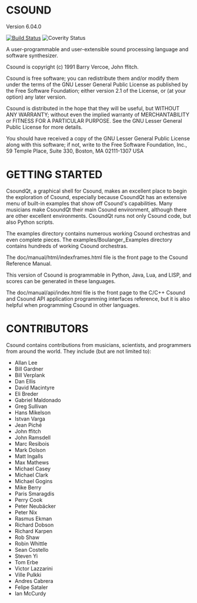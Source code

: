 # CSOUND
Version 6.04.0

[![Build Status](https://travis-ci.org/csound/csound.svg?branch=develop)](https://travis-ci.org/csound/csound)
![Coverity Status](https://scan.coverity.com/projects/1822/badge.svg)

A user-programmable and user-extensible sound processing language
and software synthesizer.

Csound is copyright (c) 1991 Barry Vercoe, John ffitch.

Csound is free software; you can redistribute them
and/or modify them under the terms of the GNU Lesser General Public
License as published by the Free Software Foundation; either
version 2.1 of the License, or (at your option) any later version.

Csound is distributed in the hope that they will be useful,
but WITHOUT ANY WARRANTY; without even the implied warranty of
MERCHANTABILITY or FITNESS FOR A PARTICULAR PURPOSE.  See the
GNU Lesser General Public License for more details.

You should have received a copy of the GNU Lesser General Public
License along with this software; if not, write to the Free Software
Foundation, Inc., 59 Temple Place, Suite 330, Boston, MA
02111-1307 USA

# GETTING STARTED

CsoundQt, a graphical shell for Csound, makes an excellent place to begin
the exploration of Csound, especially because CsoundQt has an extensive menu
of built-in examples that show off Csound's capabilities. Many musicians make
CsoundQt their main Csound environment, although there are other excellent
environments. CsoundQt runs not only Csound code, but also Python scripts.

The examples directory contains numerous working Csound orchestras and
even complete pieces. The examples/Boulanger_Examples directory contains
hundreds of working Csound orchestras.

The doc/manual/html/indexframes.html file is the front page to the
Csound Reference Manual.

This version of Csound is programmable in Python, Java, Lua, and LISP,
and scores can be generated in these languages.

The doc/manual/api/index.html file is the front page to the C/C++
Csound and Csound API application programming interfaces reference,
but it is also helpful when programming Csound in other languages.

# CONTRIBUTORS

Csound contains contributions from musicians, scientists, and programmers
from around the world. They include (but are not limited to):

* Allan Lee
* Bill Gardner
* Bill Verplank
* Dan Ellis
* David Macintyre
* Eli Breder
* Gabriel Maldonado
* Greg Sullivan
* Hans Mikelson
* Istvan Varga
* Jean Piché
* John ffitch
* John Ramsdell
* Marc Resibois
* Mark Dolson
* Matt Ingalls
* Max Mathews
* Michael Casey
* Michael Clark
* Michael Gogins
* Mike Berry
* Paris Smaragdis
* Perry Cook
* Peter Neubäcker
* Peter Nix
* Rasmus Ekman
* Richard Dobson
* Richard Karpen
* Rob Shaw
* Robin Whittle
* Sean Costello
* Steven Yi
* Tom Erbe
* Victor Lazzarini
* Ville Pulkki
* Andres Cabrera
* Felipe Sataler
* Ian McCurdy
